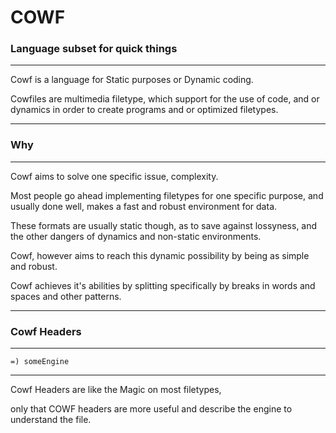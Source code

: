 # COWF
### Language subset for quick things
---

Cowf is a language for Static purposes or Dynamic coding.

Cowfiles are multimedia filetype, which support for the use of code, and or dynamics in order to create programs and or optimized filetypes.

---

### Why

---

Cowf aims to solve one specific issue, complexity.

Most people go ahead implementing filetypes for one specific purpose, and usually done well, makes a fast and robust environment for data.

These formats are usually static though, as to save against lossyness, and the other dangers of dynamics and non-static environments.

Cowf, however aims to reach this dynamic possibility by being as simple and robust.

Cowf achieves it's abilities by splitting specifically by breaks in words and spaces and other patterns.

---

### Cowf Headers

---

```cowf
=) someEngine
```

---

Cowf Headers are like the Magic on most filetypes, 

only that COWF headers are more useful and describe the engine to understand the file.